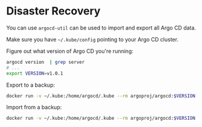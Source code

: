 # Disaster Recovery

You can use `argocd-util` can be used to import and export all Argo CD data.

Make sure you have `~/.kube/config` pointing to your Argo CD cluster.

Figure out what version of Argo CD you're running:

```bash
argocd version  | grep server
# ...
export VERSION=v1.0.1
```

Export to a backup:

```bash
docker run -v ~/.kube:/home/argocd/.kube --rm argoproj/argocd:$VERSION argocd-util export > backup.yaml
```

Import from a backup:

```bash
docker run -v ~/.kube:/home/argocd/.kube --rm argoproj/argocd:$VERSION argocd-util import - < backup.yaml
```
